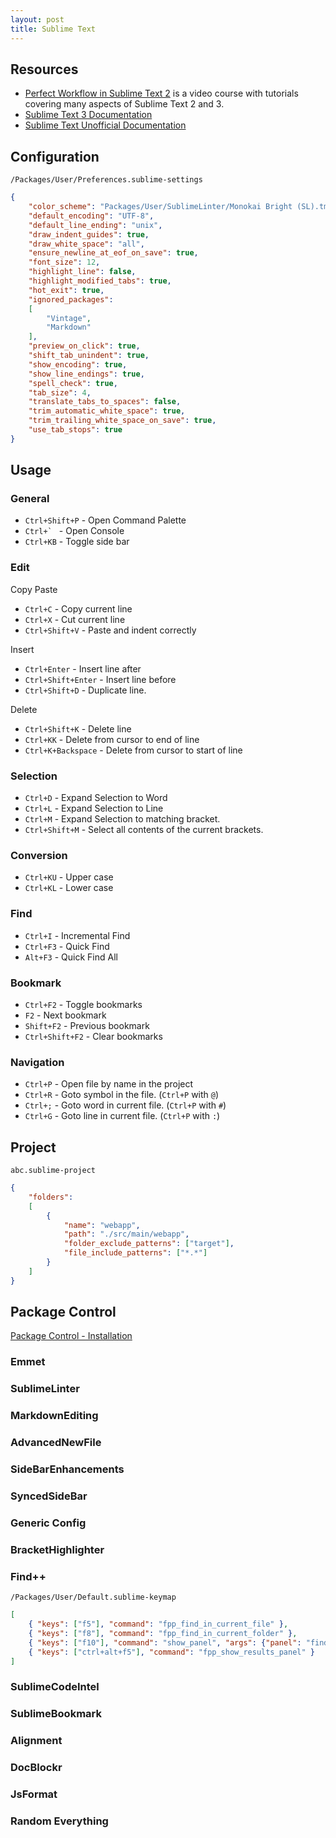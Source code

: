 ```yaml
---
layout: post
title: Sublime Text
---
```


## Resources

* [Perfect Workflow in Sublime Text 2](http://code.tutsplus.com/courses/perfect-workflow-in-sublime-text-2) is a video course with tutorials covering many aspects of Sublime Text 2 and 3.
* [Sublime Text 3 Documentation](http://www.sublimetext.com/docs/3/)
* [Sublime Text Unofficial Documentation](http://docs.sublimetext.info/en/latest/index.html)

## Configuration

`/Packages/User/Preferences.sublime-settings`

```json
{
    "color_scheme": "Packages/User/SublimeLinter/Monokai Bright (SL).tmTheme",
    "default_encoding": "UTF-8",
    "default_line_ending": "unix",
    "draw_indent_guides": true,
    "draw_white_space": "all",
    "ensure_newline_at_eof_on_save": true,
    "font_size": 12,
    "highlight_line": false,
    "highlight_modified_tabs": true,
    "hot_exit": true,
    "ignored_packages":
    [
        "Vintage",
        "Markdown"
    ],
    "preview_on_click": true,
    "shift_tab_unindent": true,
    "show_encoding": true,
    "show_line_endings": true,
    "spell_check": true,
    "tab_size": 4,
    "translate_tabs_to_spaces": false,
    "trim_automatic_white_space": true,
    "trim_trailing_white_space_on_save": true,
    "use_tab_stops": true
}
```

## Usage

### General

* `Ctrl+Shift+P` - Open Command Palette
* ``Ctrl+` `` - Open Console
* `Ctrl+KB` - Toggle side bar

### Edit

Copy Paste

* `Ctrl+C` - Copy current line
* `Ctrl+X` - Cut current line
* `Ctrl+Shift+V` - Paste and indent correctly

Insert

* `Ctrl+Enter` - Insert line after
* `Ctrl+Shift+Enter` - Insert line before
* `Ctrl+Shift+D` - Duplicate line.

Delete

* `Ctrl+Shift+K` - Delete line
* `Ctrl+KK` - Delete from cursor to end of line
* `Ctrl+K+Backspace` - Delete from cursor to start of line


### Selection

* `Ctrl+D` - Expand Selection to Word
* `Ctrl+L` - Expand Selection to Line
* `Ctrl+M` - Expand Selection to matching bracket.
* `Ctrl+Shift+M` - Select all contents of the current brackets.

### Conversion

* `Ctrl+KU` - Upper case
* `Ctrl+KL` - Lower case

### Find

* `Ctrl+I` - Incremental Find
* `Ctrl+F3` - Quick Find
* `Alt+F3` - Quick Find All

### Bookmark

* `Ctrl+F2` - Toggle bookmarks
* `F2` - Next bookmark
* `Shift+F2` - Previous bookmark
* `Ctrl+Shift+F2` - Clear bookmarks

### Navigation

* `Ctrl+P` - Open file by name in the project
* `Ctrl+R` - Goto symbol in the file. (`Ctrl+P` with `@`)
* `Ctrl+;` - Goto word in current file. (`Ctrl+P` with `#`)
* `Ctrl+G` - Goto line in current file. (`Ctrl+P` with `:`)


## Project

`abc.sublime-project`

```json
{
    "folders":
    [
        {
            "name": "webapp",
            "path": "./src/main/webapp",
            "folder_exclude_patterns": ["target"],
            "file_include_patterns": ["*.*"]
        }
    ]
}

```

## Package Control

[Package Control - Installation](https://packagecontrol.io/installation)

### Emmet

### SublimeLinter

### MarkdownEditing

### AdvancedNewFile

### SideBarEnhancements

### SyncedSideBar

### Generic Config

### BracketHighlighter

### Find++

`/Packages/User/Default.sublime-keymap`

```json
[
    { "keys": ["f5"], "command": "fpp_find_in_current_file" },
    { "keys": ["f8"], "command": "fpp_find_in_current_folder" },
    { "keys": ["f10"], "command": "show_panel", "args": {"panel": "find_in_files", "where": "<project>"} },
    { "keys": ["ctrl+alt+f5"], "command": "fpp_show_results_panel" }
]
```

### SublimeCodeIntel

### SublimeBookmark

### Alignment

### DocBlockr

### JsFormat

### Random Everything






